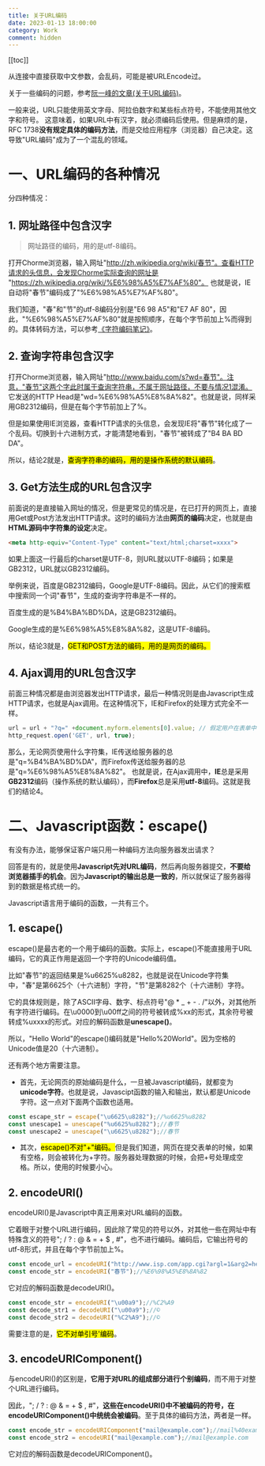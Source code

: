 ```yaml
---
title: 关于URL编码
date: 2023-01-13 18:00:00
category: Work
comment: hidden
---
```


[[toc]]

从连接中直接获取中文参数，会乱码，可能是被URLEncode过。


关于一些编码的问题，参考[阮一峰的文章(关于URL编码)](https://www.ruanyifeng.com/blog/2010/02/url_encoding.html)。


一般来说，URL只能使用英文字母、阿拉伯数字和某些标点符号，不能使用其他文字和符号。
这意味着，如果URL中有汉字，就必须编码后使用。但是麻烦的是，RFC 1738**没有规定具体的编码方法**，而是交给应用程序（浏览器）自己决定。这导致"URL编码"成为了一个混乱的领域。

# 一、URL编码的各种情况

分四种情况：

## 1. 网址路径中包含汉字

> 网址路径的编码，用的是utf-8编码。

打开Chorme浏览器，输入网址"http://zh.wikipedia.org/wiki/春节"。查看HTTP请求的头信息，会发现Chorme实际查询的网址是 "https://zh.wikipedia.org/wiki/%E6%98%A5%E7%AF%80"。
也就是说，IE自动将"春节"编码成了"%E6%98%A5%E7%AF%80"。

我们知道，"春"和"节"的utf-8编码分别是"E6 98 A5"和"E7 AF 80"，因此，"%E6%98%A5%E7%AF%80"就是按照顺序，在每个字节前加上%而得到的。具体转码方法，可以参考[《字符编码笔记》](https://www.ruanyifeng.com/blog/2007/10/ascii_unicode_and_utf-8.html)。

## 2. 查询字符串包含汉字

打开Chorme浏览器，输入网址"http://www.baidu.com/s?wd=春节"。注意，"春节"这两个字此时属于查询字符串，不属于网址路径，不要与情况1混淆。
它发送的HTTP Head是"wd=%E6%98%A5%E8%8A%82"。也就是说，同样采用GB2312编码，但是在每个字节前加上了%。


但是如果使用IE浏览器，查看HTTP请求的头信息，会发现IE将"春节"转化成了一个乱码。切换到十六进制方式，才能清楚地看到，"春节"被转成了"B4 BA BD DA"。


所以，结论2就是，<mark>查询字符串的编码，用的是操作系统的默认编码</mark>。


## 3. Get方法生成的URL包含汉字

前面说的是直接输入网址的情况，但是更常见的情况是，在已打开的网页上，直接用Get或Post方法发出HTTP请求。这时的编码方法由**网页的编码**决定，也就是由**HTML源码中字符集的设定**决定。

```html
<meta http-equiv="Content-Type" content="text/html;charset=xxxx">
```

如果上面这一行最后的charset是UTF-8，则URL就以UTF-8编码；如果是GB2312，URL就以GB2312编码。

举例来说，百度是GB2312编码，Google是UTF-8编码。因此，从它们的搜索框中搜索同一个词"春节"，生成的查询字符串是不一样的。

百度生成的是%B4%BA%BD%DA，这是GB2312编码。

Google生成的是%E6%98%A5%E8%8A%82，这是UTF-8编码。


所以，结论3就是，<mark>GET和POST方法的编码，用的是网页的编码。</mark>

## 4. Ajax调用的URL包含汉字

前面三种情况都是由浏览器发出HTTP请求，最后一种情况则是由Javascript生成HTTP请求，也就是Ajax调用。在这种情况下，IE和Firefox的处理方式完全不一样。

```js
url = url + "?q=" +document.myform.elements[0].value; // 假定用户在表单中提交的值是"春节"这两个字
http_request.open('GET', url, true);
```

那么，无论网页使用什么字符集，IE传送给服务器的总是"q=%B4%BA%BD%DA"，而Firefox传送给服务器的总是"q=%E6%98%A5%E8%8A%82"。
也就是说，在Ajax调用中，**IE**总是采用**GB2312**编码（操作系统的默认编码），而**Firefox**总是采用**utf-8**编码。这就是我们的结论4。

# 二、Javascript函数：escape()

有没有办法，能够保证客户端只用一种编码方法向服务器发出请求？

回答是有的，就是使用**Javascript先对URL编码**，然后再向服务器提交，**不要给浏览器插手的机会**。因为**Javascript的输出总是一致的**，所以就保证了服务器得到的数据是格式统一的。

Javascript语言用于编码的函数，一共有三个。

## 1. escape()
escape()是最古老的一个用于编码的函数。实际上，escape()不能直接用于URL编码，它的真正作用是返回一个字符的Unicode编码值。


比如"春节"的返回结果是%u6625%u8282，也就是说在Unicode字符集中，"春"是第6625个（十六进制）字符，"节"是第8282个（十六进制）字符。


它的具体规则是，除了ASCII字母、数字、标点符号"@ * _ + - . /"以外，对其他所有字符进行编码。在\u0000到\u00ff之间的符号被转成%xx的形式，其余符号被转成%uxxxx的形式。对应的解码函数是**unescape()**。


所以，"Hello World"的escape()编码就是"Hello%20World"。因为空格的Unicode值是20（十六进制）。


还有两个地方需要注意。

- 首先，无论网页的原始编码是什么，一旦被Javascript编码，就都变为**unicode字符**。也就是说，Javascipt函数的输入和输出，默认都是Unicode字符。这一点对下面两个函数也适用。

```js
const escape_str = escape("\u6625\u8282");//%u6625%u8282
const unescape1 = unescape("%u6625%u8282");//春节
const unescape2 = unescape("\u6625\u8282");//春节
```

- 其次，<mark>escape()不对"+"编码。</mark>但是我们知道，网页在提交表单的时候，如果有空格，则会被转化为+字符。服务器处理数据的时候，会把+号处理成空格。所以，使用的时候要小心。

## 2. encodeURI()

encodeURI()是Javascript中真正用来对URL编码的函数。


它着眼于对整个URL进行编码，因此除了常见的符号以外，对其他一些在网址中有特殊含义的符号"; / ? : @ & = + $ , #"，也不进行编码。编码后，它输出符号的utf-8形式，并且在每个字节前加上%。

```js
const encode_url = encodeURI("http://www.isp.com/app.cgi?argl=1&arg2=hello word");//http://www.isp.com/app.cgi?argl=1&arg2=hello%20word
const encode_str = encodeURI("春节");//%E6%98%A5%E8%8A%82
```

它对应的解码函数是decodeURI()。

```js
const encode_str = encodeURI("\u00a9");//%C2%A9
const decode_str1 = decodeURI("\u00a9");//©
const decode_str2 = decodeURI("%C2%A9");//©
```

需要注意的是，<mark>它不对单引号'编码</mark>。

## 3. encodeURIComponent()

与encodeURI()的区别是，**它用于对URL的组成部分进行个别编码**，而不用于对整个URL进行编码。


因此，"; / ? : @ & = + $ , #"，**这些在encodeURI()中不被编码的符号，在encodeURIComponent()中统统会被编码**。至于具体的编码方法，两者是一样。

```js
const encode_str = encodeURIComponent("mail@example.com");//mail%40example.com
const encode_str2 = encodeURI("mail@example.com");//mail@example.com
```

它对应的解码函数是decodeURIComponent()。